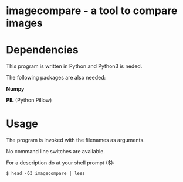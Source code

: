 # imagecompare - a tool to compare images

# Dependencies

This program is written in Python and Python3 is neded.

The following packages are also needed:

**Numpy**

**PIL** (Python Pillow)


# Usage

The program is invoked with the filenames as arguments.

No command line switches are available.

For a description do at your shell prompt ($):

    $ head -63 imagecompare | less



